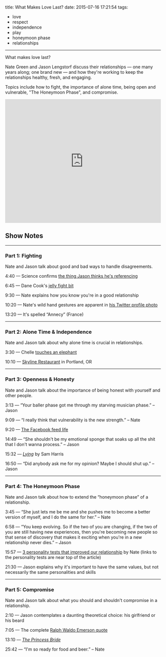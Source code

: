 title: What Makes Love Last?
date: 2015-07-16 17:21:54
tags:
- love
- respect
- independence
- play
- honeymoon phase
- relationships
---
What makes love last?

Nate Green and Jason Lengstorf discuss their relationships — one many years along; one brand new — and how they're working to keep the relationships healthy, fresh, and engaging.

Topics include how to fight, the importance of alone time, being open and vulnerable, "The Honeymoon Phase", and compromise.

<iframe width="100%" height="400" scrolling="no" frameborder="no" src="https://w.soundcloud.com/player/?url=https%3A//api.soundcloud.com/playlists/127436631&amp;color=eb7f00&amp;auto_play=false&amp;hide_related=false&amp;show_comments=true&amp;show_user=false&amp;show_reposts=false"></iframe>

<!-- more -->

## Show Notes

---

### Part 1: Fighting

Nate and Jason talk about good and bad ways to handle disagreements.

4:40 — Science confirms [the thing Jason thinks he's referencing](http://bit.ly/1NUi19Y)

6:45 — Dane Cook's [jelly fight bit](http://bit.ly/1HSdnLm)

9:30 — Nate explains how you know you're in a good relationship

10:20 — Nate's wild hand gestures are apparent in [his Twitter profile photo](http://bit.ly/1CtVYGM)

13:20 — It's spelled “Annecy” (France)

---

### Part 2: Alone Time & Independence

Nate and Jason talk about why alone time is crucial in relationships.

3:30 — Chelle [touches an elephant](http://bit.ly/1fuowpx)

10:10 — [Skyline Restaurant](http://bit.ly/1IPievF) in Portland, OR

---

### Part 3: Openness & Honesty

Nate and Jason talk about the importance of being honest with yourself and other people.

3:13 — “Your baller phase got me through my starving musician phase.” – Jason

9:09 — “I really think that vulnerability is the new strength.” – Nate

9:20 — [The Facebook feed life](http://bit.ly/1HSDnEw)

14:49 — “She shouldn't be my emotional sponge that soaks up all the shit that I don't wanna process.” – Jason

15:32 — [*Lying*](http://bit.ly/1LWpbMo) by Sam Harris

16:50 — “Did anybody ask me for my opinion? Maybe I should shut up.” – Jason

---

### Part 4: The Honeymoon Phase

Nate and Jason talk about how to extend the “honeymoon phase” of a relationship.

3:45 — “She just lets me be me and she pushes me to become a better version of myself, and I do the same for her.” – Nate

6:58 — “You keep evolving. So if the two of you are changing, if the two of you are still having new experiences, then you're becoming new people so that sense of discovery that makes it exciting when you're in a new relationship never dies.” – Jason

15:57 — [3 personality tests that improved our relationship](http://bit.ly/1Gcjnr4) by Nate (links to the personality tests are near top of the article)

21:30 — Jason explains why it's important to have the same values, but not necessarily the same personalities and skills

---

### Part 5: Compromise

Nate and Jason talk about what you should and shouldn't compromise in a relationship.

2:10 — Jason contemplates a daunting theoretical choice: his girlfriend or his beard

7:05 — The complete [Ralph Waldo Emerson quote](http://bit.ly/1GcjqTC)

13:10 — [*The Princess Bride*](http://imdb.to/1HSDUX4)

25:42 — “I'm so ready for food and beer.” – Nate